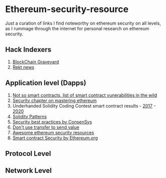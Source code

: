 # Ethereum-security-resource

Just a curation of links I find noteworthy  on ethereum security on all levels, as I rummage through the internet for personal research on ethereum security. 

## Hack Indexers
1. [BlockChain Graveyard](https://magoo.github.io/Blockchain-Graveyard/)
2. [Rekt news](https://rekt.news/)

## Application level (Dapps)

1. [Not so smart contracts, list of smart contract vunerabilities in the wild](https://github.com/crytic/not-so-smart-contracts) 
2. [Security chapter on mastering ethereum](https://github.com/ethereumbook/ethereumbook/blob/develop/09smart-contracts-security.asciidoc)
3. Underhanded Solidity Coding Contest smart contract results - [2017](https://github.com/Arachnid/uscc) - [2020](https://github.com/ethereum/solidity-underhanded-contest)
4. [Solidity Patterns](https://fravoll.github.io/solidity-patterns/)
5. [Security best practices by ConsenSys](https://consensys.github.io/smart-contract-best-practices/)
6. [Don't use transfer to send value](https://consensys.net/diligence/blog/2019/09/stop-using-soliditys-transfer-now/) 
7. [Awesome ethereum security resources](https://github.com/crytic/awesome-ethereum-security)
8. [Smart contract Security by Ethereum.org](https://ethereum.org/en/developers/docs/smart-contracts/security/)

## Protocol Level 


## Network Level 



